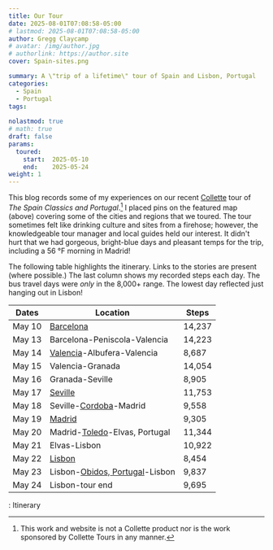 ```yaml
---
title: Our Tour
date: 2025-08-01T07:08:58-05:00
# lastmod: 2025-08-01T07:08:58-05:00
author: Gregg Claycamp
# avatar: /img/author.jpg
# authorlink: https://author.site
cover: Spain-sites.png

summary: A \"trip of a lifetime\" tour of Spain and Lisbon, Portugal
categories:
  - Spain
  - Portugal
tags:
 
nolastmod: true
# math: true
draft: false
params:
  toured: 
    start:  2025-05-10
    end:    2025-05-24
weight: 1
---
```


This blog records some of my experiences on our recent [Collette](https://www.gocollette.com/en) tour of _The Spain Classics and Portugal_.[^1] I placed pins on the featured map (above) covering some of the cities and regions that we toured. The tour sometimes felt like drinking culture and sites from a firehose; however, the knowledgeable tour manager and local guides held our interest. It didn't hurt that we had gorgeous, bright-blue days and pleasant temps for the trip, including a 56 &#176;F morning in Madrid! 

The following table highlights the itinerary. Links to the stories are present (where possible.) The last column shows my recorded steps each day. The bus travel days were _only_ in the 8,000+ range. The lowest day reflected just hanging out in Lisbon! 


| Dates  | Location                                        |  Steps  |
|--------|-------------------------------------------------|---------|
| May 10 | [Barcelona](/posts/Barcelona)                   | 14,237  |
| May 13 | Barcelona-Peniscola-Valencia                    | 14,223  |
| May 14 | [Valencia](/posts/Valencia)-Albufera-Valencia   |   8,687 |
| May 15 | Valencia-Granada                                | 14,054  |
| May 16 | Granada-Seville                                 |   8,905 |
| May 17 | [Seville](/posts/Seville)                       | 11,753  |
| May 18 | Seville-[Cordoba](/posts/Cordoba)-Madrid        |   9,558 |
| May 19 | [Madrid](/posts/Madrid)                         |   9,305 |
| May 20 | Madrid-[Toledo](/posts/Toledo)-Elvas, Portugal  | 11,344  |
| May 21 | Elvas-Lisbon                                    | 10,922  |
| May 22 | [Lisbon](/posts/Lisbon)                         |   8,454 |
| May 23 | Lisbon-[Obidos, Portugal](/posts/Obidos)-Lisbon |   9,837 |
| May 24 | Lisbon-tour end                                 |   9,695 |

: Itinerary

[^1]: This work and website is not a Collette product nor is the work sponsored by Collette Tours in any manner. 